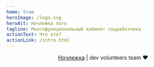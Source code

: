 ```yaml
---
home: true
heroImage: /logo.svg
heroAlt: Ночлежка лого
tagline: Многофункциональный кабинет соцработника
actionText: Что это?
actionLink: /intro.html
---
```




<p align="center"><a href="https://homeless.ru">Ночлежка</a> | dev volunteers team ❤️</p>